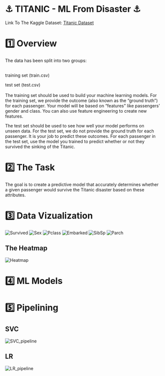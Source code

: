 # ⚓ TITANIC - ML From Disaster ⚓

Link To The Kaggle Dataset: <a href="https://www.kaggle.com/competitions/titanic/data"> Titanic Dataset </a>


# 1️⃣ Overview

The data has been split into two groups:

<br> 
training set (train.csv)<br> 

test set (test.csv)<br> 
<br> 
The training set should be used to build your machine learning models. For the training set, we provide the outcome (also known as the “ground truth”) for each passenger. Your model will be based on “features” like passengers’ gender and class. You can also use feature engineering to create new features.

The test set should be used to see how well your model performs on unseen data. For the test set, we do not provide the ground truth for each passenger. It is your job to predict these outcomes. For each passenger in the test set, use the model you trained to predict whether or not they survived the sinking of the Titanic.


# 2️⃣ The Task

The goal is to create a predictive model that accurately determines whether a given passenger would survive the Titanic disaster based on these attributes.

# 3️⃣ Data Vizualization

![Survived](https://github.com/user-attachments/assets/2d5191b2-a198-4260-8579-b1a3258ef1a1)
![Sex](https://github.com/user-attachments/assets/194b6ea1-c113-4f72-8983-8fac905f8faf)
![Pclass](https://github.com/user-attachments/assets/4b39527e-8a98-44f8-85c0-2f84a3a07471)
![Embarked](https://github.com/user-attachments/assets/81726e4e-b244-4485-9548-d4e9d64f0175)
![SibSp](https://github.com/user-attachments/assets/0af088f7-b83d-44c8-8a21-7cf264dce634)
![Parch](https://github.com/user-attachments/assets/f196ddc9-f46d-4b03-8270-8d2341c35b02)

## The Heatmap
![Heatmap](https://github.com/user-attachments/assets/a0d2efed-1768-42d5-9ce6-ff68dd6ccd3d)


# 4️⃣ ML Models


# 5️⃣ Pipelining

## SVC
![SVC_pipeline](https://github.com/user-attachments/assets/c1c4062b-7765-434f-86c2-78ef114faa5e)

## LR
![LR_pipeline](https://github.com/user-attachments/assets/7979f5c9-e086-4d7e-bd49-adc603beb682)

